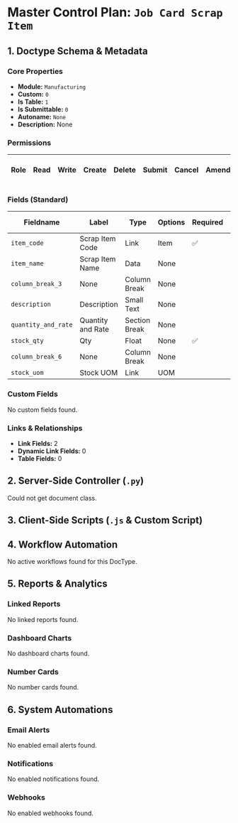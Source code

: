 # Master Control Plan: `Job Card Scrap Item`

## 1. Doctype Schema & Metadata

### Core Properties
- **Module:** `Manufacturing`
- **Custom:** `0`
- **Is Table:** `1`
- **Is Submittable:** `0`
- **Autoname:** `None`
- **Description:** None

### Permissions
| Role | Read | Write | Create | Delete | Submit | Cancel | Amend | Report | Import | Export | Print | Email | Share | Set User Perms |
|---|---|---|---|---|---|---|---|---|---|---|---|---|---|---|


### Fields (Standard)
| Fieldname | Label | Type | Options | Required | Hidden | Read Only | Default | Description |
|---|---|---|---|---|---|---|---|---|
| `item_code` | Scrap Item Code | Link | Item | ✅ |  |  | None | None |
| `item_name` | Scrap Item Name | Data | None |  |  |  | None | None |
| `column_break_3` | None | Column Break | None |  |  |  | None | None |
| `description` | Description | Small Text | None |  |  | ✅ | None | None |
| `quantity_and_rate` | Quantity and Rate | Section Break | None |  |  |  | None | None |
| `stock_qty` | Qty | Float | None | ✅ |  |  | None | None |
| `column_break_6` | None | Column Break | None |  |  |  | None | None |
| `stock_uom` | Stock UOM | Link | UOM |  |  | ✅ | None | None |


### Custom Fields
No custom fields found.


### Links & Relationships
- **Link Fields:** 2
- **Dynamic Link Fields:** 0
- **Table Fields:** 0

## 2. Server-Side Controller (`.py`)
Could not get document class.


## 3. Client-Side Scripts (`.js` & Custom Script)




## 4. Workflow Automation
No active workflows found for this DocType.


## 5. Reports & Analytics
### Linked Reports
No linked reports found.


### Dashboard Charts
No dashboard charts found.


### Number Cards
No number cards found.


## 6. System Automations
### Email Alerts
No enabled email alerts found.


### Notifications
No enabled notifications found.


### Webhooks
No enabled webhooks found.
